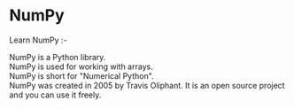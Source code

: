 # NumPy

Learn NumPy :-

NumPy is a Python library. <br>
NumPy is used for working with arrays. <br>
NumPy is short for "Numerical Python". <br>
NumPy was created in 2005 by Travis Oliphant. It is an open source project and you can use it freely.
